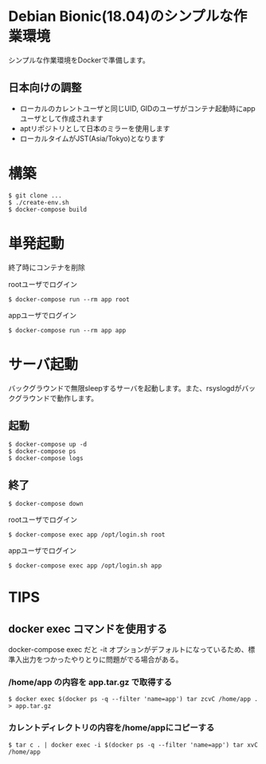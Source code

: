 # Debian Bionic(18.04)のシンプルな作業環境

シンプルな作業環境をDockerで準備します。

## 日本向けの調整

* ローカルのカレントユーザと同じUID, GIDのユーザがコンテナ起動時にappユーザとして作成されます
* aptリポジトリとして日本のミラーを使用します
* ローカルタイムがJST(Asia/Tokyo)となります

# 構築

	$ git clone ...
	$ ./create-env.sh
	$ docker-compose build

# 単発起動

終了時にコンテナを削除

rootユーザでログイン

	$ docker-compose run --rm app root

appユーザでログイン

	$ docker-compose run --rm app app

# サーバ起動

バックグラウンドで無限sleepするサーバを起動します。また、rsyslogdがバックグラウンドで動作します。

## 起動

	$ docker-compose up -d
	$ docker-compose ps
	$ docker-compose logs

## 終了

	$ docker-compose down

rootユーザでログイン

	$ docker-compose exec app /opt/login.sh root

appユーザでログイン

	$ docker-compose exec app /opt/login.sh app


# TIPS

## docker exec コマンドを使用する

docker-compose exec だと -it オプションがデフォルトになっているため、標準入出力をつかったやりとりに問題がでる場合がある。

### /home/app の内容を app.tar.gz で取得する

	$ docker exec $(docker ps -q --filter 'name=app') tar zcvC /home/app . > app.tar.gz

### カレントディレクトリの内容を/home/appにコピーする

	$ tar c . | docker exec -i $(docker ps -q --filter 'name=app') tar xvC /home/app






